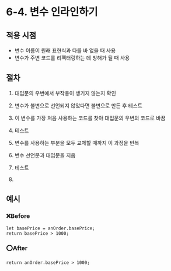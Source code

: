 # 6-4. 변수 인라인하기



## 적용 시점

- 변수 이름이 원래 표현식과 다를 바 없을 때 사용
- 변수가 주변 코드를 리팩터링하는 데 방해가 될 때 사용



## 절차

1. 대입문의 우변에서 부작용이 생기지 않는지 확인

2. 변수가 불변으로 선언되지 않았다면 불변으로 만든 후 테스트

3. 이 변수를 가장 처음 사용하는 코드를 찾아 대입문의 우변의 코드로 바꿈

4. 테스트

5. 변수를 사용하는 부분을 모두 교체할 때까지 이 과정을 반복

6. 변수 선언문과 대입문을 지움

7. 테스트

   

8. 

## 예시

### ❌Before

```tsx
let basePrice = anOrder.basePrice;
return basePrice > 1000;
```

### ⭕After

```tsx
return anOrder.basePrice > 1000;
```